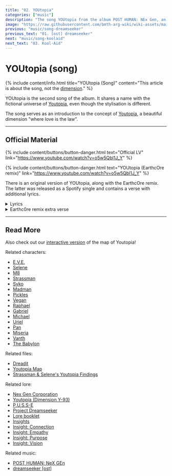 ```yaml
---
title: "02. YOUtopia"
categories: ["music"]
description: "The song YOUtopia from the album POST HUMAN: NEx Gen, an introduction to the fictional dimension."
image: "https://raw.githubusercontent.com/bmth-arg-wiki/wiki-assets/main/music/ph2/album_cover_300.png"
previous: "music/song-dreamseeker"
previous_text: "01. [ost] dreamseeker"
next: "music/song-koolaid"
next_text: "03. Kool-Aid"
---
```

# YOUtopia (song)


{% include content/info.html
title="YOUtopia (Song)"
content="This article is about the song, not the [dimension](../lore/youtopia)."
%}

YOUtopia is the second song of the album. It shares a name with the fictional universe of [Youtopia](../lore/youtopia), 
even though the stylisation is different.

The song serves as an introduction to the concept of [Youtopia](../lore/youtopia), a beautiful dimension "where 
love is the law".

***

## Official Material

{% include content/buttons/button-danger.html text="Official LV" link="https://www.youtube.com/watch?v=o5w5Qbl1J_Y" %}

{% include content/buttons/button-danger.html text="YOUtopia (EarthcOre remix)" link="https://www.youtube.com/watch?v=o5w5Qbl1J_Y" %}

There is an original version of YOUtopia, along with the EarthcOre remix. The latter was released as a Spotify single 
and contains a verse with additional lyrics.

<details class="lyrics">
<summary>Lyrics</summary>
{{ "
> there’s a place i wanna take you
> but i’m not quite there myself yet
> i’m getting better but there’s still days
> where i wish that i was someone else
>
> but i know
> there is a home
> somewhere
> beyond my bones
> and i’m just too terrified
> to dive inside 
>
> soul like a cemetery
> hard to ignore
> we’re sick to the core
> a world’s been buried
> where love is the law
> a youtopia
> (scream) 
>
> golden raspberry
> for the performance in your head
> stop pushing daisies
> no one wants flowers
> when they’re dead 
>
> soul like a cemetery
> hard to ignore
> we’re sick to the core
> a world’s been buried
> where love is the law
> a youtopia
>
> there is a home
> beyond our bones
> so connect
> to the divine
> it’s ok to cry
> yeah
> soul like a cemetery
> hard to ignore
> we’re sick to the core
> a world’s been buried
> where love is the law
> a youtopia
> there's a place i wanna take you
> a youtopia
> there's a place i wanna take you
> a youtopia
> there's a place i wanna take you
> where love is the law
> a youtopia
" | markdownify }}
</details>

<details>
<summary>Earthc0re remix extra verse</summary>
{{ "
> Someone tell the elephant
> It's 'bout time he chipped in on the rent
> Don't you know we're in a crisis? (In a crisis)
> 'Cause I bet my life, now I'm in debt
> My happy place got repossessed
> And I can't afford to sit in silence
> 'Cause you mind fucked me so hard, my hippocampus hurts
> Could of at least bought it dinner first
> I guess chivalry is dead
> 
> Source: [genius.com](https://genius.com/Bring-me-the-horizon-youtopia-earthcore-remix-spotify-singles-lyrics)
" | markdownify }}
</details>

***

## Read More

Also check out our [interactive version](../map) of the map of Youtopia!

Related characters:

- [E.V.E.](../characters/eve)
- [Selene](../characters/selene)
- [M8](../m8)
- [Strassman](../characters/strassman)
- [Syko](../characters/syko)
- [Madman](../characters/madman)
- [Pickles](../characters/pickles)
- [Vegan](../characters/vegan)
- [Raphael](../characters/raphael)
- [Gabriel](../characters/gabriel)
- [Michael](../characters/michael)
- [Uriel](../characters/uriel)
- [Pan](../characters/pan)
- [Miseria](../characters/miseria)
- [Vanth](../characters/vanth)
- [The Babylon](../characters/babylon)

Related files:

- [Dreadit](../for-sof/dreadit)
- [Youtopia Map](../for-sof/selenes_map)
- [Strassman & Selene's Youtopia Findings](../for-sof/selene_youtopia_doc)

Related lore:

- [Nex Gen Corporation](../lore/nex-gen-corporation)
- [Youtopia (Dimension Y-93)](../lore/youtopia)
- [P.U.S.S-E](../lore/pusse)
- [Project Dreamseeker](../lore/dreamseeker)
- [Lore booklet](../lore/booklet)
- [Insights](../lore/insights)
- [Insight: Connection](../lore/insight1-connection)
- [Insight: Empathy](../lore/insight2-empathy)
- [Insight: Purpose](../lore/insight3-purpose)
- [Insight: Vision](../lore/insight4-vision)

Related music:

- [POST HUMAN: NeX GEn](ph-nex-gen)
- [dreamseeker [ost]](song-dreamseeker)
